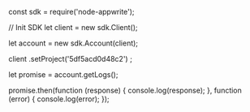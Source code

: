 const sdk = require('node-appwrite');

// Init SDK
let client = new sdk.Client();

let account = new sdk.Account(client);

client
    .setProject('5df5acd0d48c2')
;

let promise = account.getLogs();

promise.then(function (response) {
    console.log(response);
}, function (error) {
    console.log(error);
});